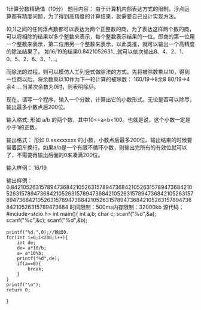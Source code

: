1计算分数精确值（10分）
题目内容：
由于计算机内部表达方式的限制，浮点运算都有精度问题，为了得到高精度的计算结果，就需要自己设计实现方法。

(0,1)之间的任何浮点数都可以表达为两个正整数的商，为了表达这样两个数的商，可以将相除的结果以多个整数来表示，每个整数表示结果的一位。即商的第一位用一个整数来表示，第二位用另一个整数来表示，以此类推，就可以输出一个高精度的除法结果了。
如16/19的结果0.8421052631...就可以依次输出8、4、2、1、0、5、2、6、3、1...。

而除法的过程，则可以模仿人工列竖式做除法的方式，先将被除数乘以10，得到一位商以后，将余数乘以10作为下一轮计算的被除数：
    160/19->8余8
    80/19->4余4
    ...
当某次余数为0时，则表明除尽。

现在，请写一个程序，输入一个分数，计算出它的小数形式。无论是否可以除尽，输出最多小数点后200位。

输入格式:
形如
    a/b
的两个数，其中10<=a<b<100。也就是说，这个小数一定是小于1的正数。

输出格式：
形如
    0.xxxxxxxxx
的小数，小数点后最多200位。输出结束的时候要带着回车换行。如果a/b是一个有限不循环小数，则输出完所有的有效位就可以了，不需要再输出后面的0来凑满200位。

输入样例：
16/19

输出样例：
0.84210526315789473684210526315789473684210526315789473684210526315789473684210526315789473684210526315789473684210526315789473684210526315789473684210526315789473684210526315789473684210526315789473684
时间限制：500ms内存限制：32000kb
源代码：
#include<stdio.h>
int main(){
	int a,b;
	char c;
	scanf("%d",&a);
	scanf("%c",&c);
	scanf("%d",&b); 
	
	printf("%d.",0);//输出0. 
	for(int i=0;i<200;i++){
		int de;
		de= a*10/b;
		a= a*10%b;
		printf("%d",de);
		if(a==0){
			break;
		}
	}
	printf("\n"); 
	return 0;
} 
